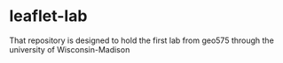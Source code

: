 # leaflet-lab
That repository is designed to  hold the first lab from geo575 through the university of Wisconsin-Madison